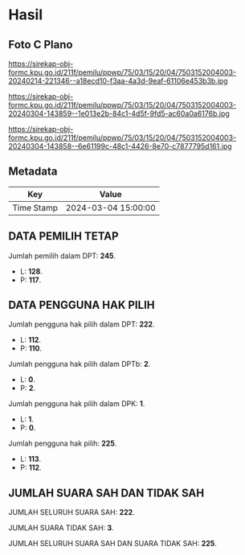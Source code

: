 # Hasil

## Foto C Plano

https://sirekap-obj-formc.kpu.go.id/211f/pemilu/ppwp/75/03/15/20/04/7503152004003-20240214-221346--a18ecd10-f3aa-4a3d-9eaf-61106e453b3b.jpg

https://sirekap-obj-formc.kpu.go.id/211f/pemilu/ppwp/75/03/15/20/04/7503152004003-20240304-143859--1e013e2b-84c1-4d5f-9fd5-ac60a0a6176b.jpg

https://sirekap-obj-formc.kpu.go.id/211f/pemilu/ppwp/75/03/15/20/04/7503152004003-20240304-143858--6e61199c-48c1-4426-8e70-c7877795d161.jpg


## Metadata

| Key        | Value               |
| ---------- | ------------------- |
| Time Stamp | 2024-03-04 15:00:00 |


## DATA PEMILIH TETAP

Jumlah pemilih dalam DPT: **245**.
 * L: **128**.
 * P: **117**.

## DATA PENGGUNA HAK PILIH

Jumlah pengguna hak pilih dalam DPT: **222**.
 * L: **112**.
 * P: **110**.

Jumlah pengguna hak pilih dalam DPTb: **2**.
 * L: **0**.
 * P: **2**.

Jumlah pengguna hak pilih dalam DPK: **1**.
 * L: **1**.
 * P: **0**.

Jumlah pengguna hak pilih: **225**.
 * L: **113**.
 * P: **112**.

## JUMLAH SUARA SAH DAN TIDAK SAH

JUMLAH SELURUH SUARA SAH: **222**.

JUMLAH SUARA TIDAK SAH: **3**.

JUMLAH SELURUH SUARA SAH DAN SUARA TIDAK SAH: **225**.


